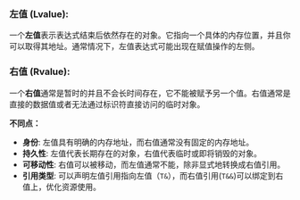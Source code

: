 ### 左值 (Lvalue):

一个**左值**表示表达式结束后依然存在的对象。它指向一个具体的内存位置，并且你可以取得其地址。通常情况下，左值表达式可能出现在赋值操作的左侧。

### 右值 (Rvalue):

一个**右值**通常是暂时的并且不会长时间存在，它不能被赋予另一个值。右值通常是直接的数据值或者无法通过标识符直接访问的临时对象。

**不同点：**

- **身份**: 左值具有明确的内存地址，而右值通常没有固定的内存地址。
- **持久性**: 左值代表长期存在的对象，右值代表临时或即将销毁的对象。
- **可移动性**: 右值可以被移动，而左值通常不能，除非显式地转换成右值引用。
- **引用类型**: 可以声明左值引用指向左值（`T&`），而右值引用(`T&&`)可以绑定到右值上，优化资源使用。